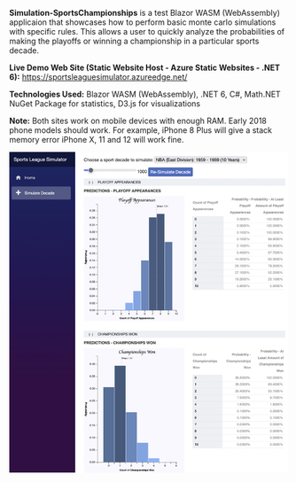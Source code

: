 **Simulation-SportsChampionships**
is a test Blazor WASM (WebAssembly) applicaion that showcases how to perform basic monte carlo simulations with specific rules.
This allows a user to quickly analyze the probabilities of making the playoffs or winning a championship in a particular sports decade.

**Live Demo Web Site (Static Website Host - Azure Static Websites - .NET 6):** https://sportsleaguesimulator.azureedge.net/  

**Technologies Used:** Blazor WASM (WebAssembly), .NET 6, C#, Math.NET NuGet Package for statistics, D3.js for visualizations  

**Note:** Both sites work on mobile devices with enough RAM. Early 2018 phone models should work. For example, iPhone 8 Plus will give a stack memory error iPhone X, 11 and 12 will work fine.

![Simulation-SportsChampionships](https://github.com/bartczernicki/Simulation-SportsChampionships/blob/master/GitHubResources/SportsLeagueSimulator.png)
